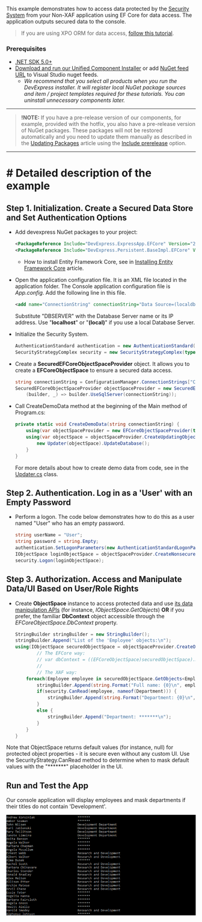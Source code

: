 <!-- default file list -->

This example demonstrates how to access data protected by the [Security System](https://docs.devexpress.com/eXpressAppFramework/113366/concepts/security-system/security-system-overview) from your Non-XAF application using EF Core for data access. The application outputs secured data to the console.

>If you are using XPO ORM for data access, [follow this tutorial](https://www.devexpress.com/go/XAF_Security_NonXAF_Series_1.aspx).
 
### Prerequisites
- [.NET SDK 5.0+](https://dotnet.microsoft.com/download/dotnet-core)
- [Download and run our Unified Component Installer](https://www.devexpress.com/Products/Try/) or add [NuGet feed URL](https://docs.devexpress.com/GeneralInformation/116042/installation/install-devexpress-controls-using-nuget-packages/obtain-your-nuget-feed-url) to Visual Studio nuget feeds.
  - *We recommend that you select all products when you run the DevExpress installer. It will register local NuGet package sources and item / project templates required for these tutorials. You can uninstall unnecessary components later.*
***
> **!NOTE:** If you have a pre-release version of our components, for example, provided with the hotfix, you also have a pre-release version of NuGet packages. These packages will not be restored automatically and you need to update them manually as described in the [Updating Packages](https://docs.devexpress.com/GeneralInformation/118420/Installation/Install-DevExpress-Controls-Using-NuGet-Packages/Updating-Packages) article using the [Include prerelease](https://docs.microsoft.com/en-us/nuget/create-packages/prerelease-packages#installing-and-updating-pre-release-packages) option.

***

# # Detailed description of the example

## Step 1. Initialization. Create a Secured Data Store and Set Authentication Options

- Add devexpress NuGet packages to your project:

    ```xml
    <PackageReference Include="DevExpress.ExpressApp.EFCore" Version="21.1.5" />
    <PackageReference Include="DevExpress.Persistent.BaseImpl.EFCore" Version="21.1.5" />
    ```
    - How to install Entity Framework Core, see in [Installing Entity Framework Core](https://docs.microsoft.com/en-us/ef/core/get-started/overview/install) article.

- Open the application configuration file. It is an XML file located in the application folder. The Console application configuration file is _App.config_. Add the following line in this file.
	
	[](#tab/tabid-xml)
	
	```xml
	<add name="ConnectionString" connectionString="Data Source=(localdb)\MSSQLLocalDB;Initial Catalog=EFCoreTestDB;Integrated Security=True;MultipleActiveResultSets=True"/>
	```
	
	Substitute "DBSERVER" with the Database Server name or its IP address. Use "**localhost**" or "**(local)**" if you use a local Database Server.
	
- Initialize the Security System.
	
	[](#tab/tabid-csharp)
	
	```csharp
    AuthenticationStandard authentication = new AuthenticationStandard();
    SecurityStrategyComplex security = new SecurityStrategyComplex(typeof(PermissionPolicyUser), typeof(PermissionPolicyRole), authentication);
	```

- Create a **SecuredEFCoreObjectSpaceProvider** object. It allows you to create a **EFCoreObjectSpace** to ensure a secured data access.
	[](#tab/tabid-csharp)
	
	```csharp
	string connectionString = ConfigurationManager.ConnectionStrings["ConnectionString"].ConnectionString;
    SecuredEFCoreObjectSpaceProvider objectSpaceProvider = new SecuredEFCoreObjectSpaceProvider(security, typeof(ApplicationDbContext),
        (builder, _) => builder.UseSqlServer(connectionString));
	```

- Call CreateDemoData method at the beginning of the Main method of Program.cs:
	[](#tab/tabid-csharp)
	
	```csharp
    private static void CreateDemoData(string connectionString) {
        using(var objectSpaceProvider = new EFCoreObjectSpaceProvider(typeof(ApplicationDbContext), (builder, _) => builder.UseSqlServer(connectionString)))
        using(var objectSpace = objectSpaceProvider.CreateUpdatingObjectSpace(true)) {
            new Updater(objectSpace).UpdateDatabase();
        }
    }
    ```
    For more details about how to create demo data from code, see in the [Updater.cs](/EFCore/DatabaseUpdater/Updater.cs) class.

## Step 2. Authentication. Log in as a 'User' with an Empty Password

- Perform a logon. The code below demonstrates how to do this as a user named "User" who has an empty password.

	[](#tab/tabid-csharp)
	
	```csharp
    string userName = "User";
    string password = string.Empty;
    authentication.SetLogonParameters(new AuthenticationStandardLogonParameters(userName, password));
	IObjectSpace loginObjectSpace = objectSpaceProvider.CreateNonsecuredObjectSpace();
    security.Logon(loginObjectSpace);
	```

## Step 3. Authorization. Access and Manipulate Data/UI Based on User/Role Rights

- Create **ObjectSpace** instance to access protected data and use [its data manipulation APIs](https://docs.devexpress.com/eXpressAppFramework/113711/concepts/data-manipulation-and-business-logic/create-read-update-and-delete-data) (for instance, *IObjectSpace.GetObjects*) **OR** if you prefer, the familiar **DbContext** object accessible through the *EFCoreObjectSpace.DbContext* property.

	[](#tab/tabid-csharp)
	
	```csharp
    StringBuilder stringBuilder = new StringBuilder();
    stringBuilder.Append("List of the 'Employee' objects:\n");
    using(IObjectSpace securedObjectSpace = objectSpaceProvider.CreateObjectSpace()) {
            // The EFCore way:
            // var dbContext = ((EFCoreObjectSpace)securedObjectSpace).DbContext;
            // 
            // The XAF way:
		foreach(Employee employee in securedObjectSpace.GetObjects<Employee>()) {
			stringBuilder.Append(string.Format("Full name: {0}\n", employee.FullName));
			if(security.CanRead(employee, nameof(Department))) {
				stringBuilder.Append(string.Format("Department: {0}\n", employee.Department.Title));
			}
			else {
				stringBuilder.Append("Department: *******\n");
			}
		} 
	}
	```

Note that ObjectSpace returns default values (for instance, null) for protected object properties - it is secure even without any custom UI. Use the SecurityStrategy.CanRead method to determine when to mask default values with the "*******" placeholder in the UI.


## Run and Test the App

Our console application will display employees and mask departments if their titles do not contain 'Development'.

![](/images/Console.png)
